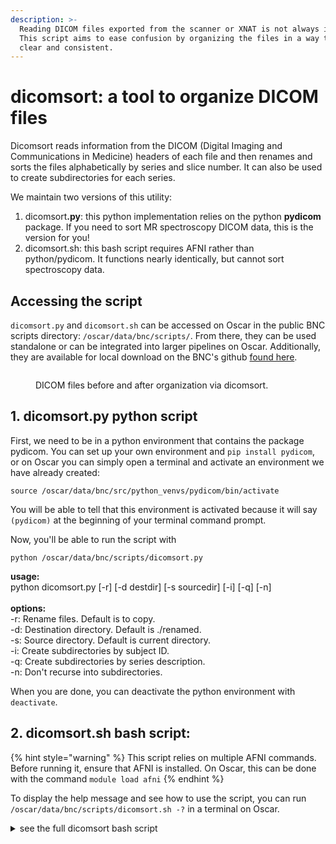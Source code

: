 ```yaml
---
description: >-
  Reading DICOM files exported from the scanner or XNAT is not always intuitive.
  This script aims to ease confusion by organizing the files in a way that is
  clear and consistent.
---
```


# dicomsort: a tool to organize DICOM files

Dicomsort reads information from the DICOM (Digital Imaging and Communications in Medicine) headers of each file and then renames and sorts the files alphabetically by series and slice number. It can also be used to create subdirectories for each series.&#x20;

We maintain two versions of this utility:

1. dicomsor&#x74;**.py**: this python implementation relies on the python **pydicom** package. If you need to sort MR spectroscopy DICOM data, this is the version for you!
2. dicomsort.sh: this bash script requires AFNI rather than python/pydicom. It functions nearly identically, but cannot sort spectroscopy data.

## Accessing the script

`dicomsort.py` and `dicomsort.sh` can be accessed on Oscar in the public BNC scripts directory: `/oscar/data/bnc/scripts/`.  From there, they can be used standalone or can be integrated into larger pipelines on Oscar. Additionally, they are available for local download on the BNC's github [found here](https://github.com/brown-bnc/oscar-scripts/blob/main/dicomsort). &#x20;

<figure><img src="../.gitbook/assets/Screenshot 2024-06-11 at 4.37.13 PM.png" alt=""><figcaption><p>DICOM files before and after organization via dicomsort.</p></figcaption></figure>

## 1. dicomsort.py python script

First, we need to be in a python environment that contains the package pydicom. You can set up your own environment and `pip install pydicom`, or on Oscar you can simply open a terminal and activate an environment we have already created:

`source /oscar/data/bnc/src/python_venvs/pydicom/bin/activate`

You will be able to tell that this environment is activated because it will say `(pydicom)` at the beginning of your terminal command prompt.&#x20;

Now, you'll be able to run the script with&#x20;

`python /oscar/data/bnc/scripts/dicomsort.py`&#x20;



**usage:**\
python dicomsort.py \[-r] \[-d destdir] \[-s sourcedir] \[-i] \[-q] \[-n]\
\
**options:** \
-r: Rename files. Default is to copy. \
-d: Destination directory. Default is ./renamed. \
-s: Source directory. Default is current directory. \
-i: Create subdirectories by subject ID. \
-q: Create subdirectories by series description. \
-n: Don't recurse into subdirectories.



When you are done, you can deactivate the python environment with `deactivate`.



## 2. dicomsort.sh bash script:&#x20;

{% hint style="warning" %}
This script relies on multiple AFNI commands. Before running it, ensure that AFNI is installed. On Oscar, this can be done with the command `module load afni`
{% endhint %}

To display the help message and see how to use the script, you can run `/oscar/data/bnc/scripts/dicomsort.sh -?` in a terminal on Oscar.

<details>

<summary>see the full dicomsort bash script</summary>

```bash
#!/bin/bash
#############
#This script use the afni programs dicom_hdr and dicom_hinfo to read header information, 
#reads the information and then renames and sorts the files alphabetically, optionally
#creating subdirectories for each series.  AFNI must be installed locally for 
#this script to work
#Written by Michael Worden
#Updated 02/07/2024 to add support for optionally creating subject and series 
#subdirectories
#Updated 03/15/2024 to name subdirectories by Series Description instead of Protocol Name
#############

set -euo pipefail

#defaults
sourcedir='./'
destdir='renamed'
tempfile='/tmp/dicomsort.tmp'
rename=0
recurse=1
usesubdir=0
subdir=''
useseqdir=0
seqdir=''

#DICOM field tags
snumtag='0020,0011'     #series number
anumtag='0020,0012'     #acquisition number
inumtag='0020,0013'     #instance number
nametag='0010,0010'     #patient name
idtag='0010,0020'       #patient ID
sdesctag='0008,103e'    #protocol name

usage='Usage: dicomsort [-r] [-d destdir] [-s sourcedir] [-i] [-q] [-n] [-h]'
helptxt="dicom sort is a script to sort rename dicom files in alphabetical order according to\n\
series and slice number.  AFNI must be installed on the local computer to use dicomsort."

#process command line options
while getopts ":rd:s:iqnh" options; do
  case $options in
    r ) rename=1;;
    d ) destdir=$OPTARG;;
    s ) sourcedir=$OPTARG;;
    i ) usesubdir=1;;
    q ) useseqdir=1;;
    n ) recurse=0;;
    h ) echo "$usage";;
    \? ) echo "$usage"
         echo -e "$helptxt"
#     	 echo "dicom sort is a script to sort rename dicom files in alphabetical"
#     	 echo "order according to series and slice number.  "
    	 echo "Options:"
    	 echo "-r: rename files.  Default is to copy."
    	 echo "-d: destination directoroy.  Default is ./renamed ."
    	 echo "-s: source directory.  Default is current directory"
    	 echo "-i: put files in a directory named by the subjectID."
    	 echo "-q: put files in separate sub-directories for each sequence."
    	 echo "-n: don't recursively descend into subdirectories."
    	 echo "-?: print this help message."
    	 echo "-h: print brief usage message."
         exit 1;;
    * ) echo "$usage"
          exit 1;;
  esac
done

#check to see if the destdir exists and create it if not
if [ -d "$destdir" ]; then
	echo Destination directory exists
else
	echo Creating "$destdir"
	mkdir "$destdir"	
fi
targdir="$destdir"

echo "Procecessing..."

#build a list of all the non-hidden files in the target directory
if [ "$recurse" -eq 1 ]; then
	files=$(find "$sourcedir" -type f ! -name ".*" ! -iname "DICOMDIR")
else
	files=$(find "$sourcedir" -type f -maxdepth 1 ! -name ".*" ! -iname "DICOMDIR")
fi	
	
for f in $files;
do
	echo "$f"
	
	#We are only using dicom_hdr to recognize dicom files now.  This seems clunky
	#and could probably be sped up in the future.  All valid dicom files should have 
	#the text DICM at offset 0x80 and we could just look for that in the future but 
	#this is okay for now
	dicom_hdr "$f" > "$tempfile" 
	
	# make sure it's a dicom file
	if grep 'ERROR:' "$tempfile"; then 
	  continue
	fi
	
	# Now using dicom_hinfo to get specific tags instead of dicom_hdr and grep
    snum=$(dicom_hinfo -tag "$snumtag" -no_name "$f")
    anum=$(dicom_hinfo -tag "$anumtag" -no_name "$f")
    if [ "$anum" = "null" ]; then    
        anum=0
    fi 
    inum=$(dicom_hinfo -tag "$inumtag" -no_name "$f")
	
	
	#If we want to use the the subject ID as an enclosing directory, check to see if
	#it exists and create it if not
	if [ "$usesubdir" -eq 1 ]; then
	    subdir=$(dicom_hinfo -tag "$nametag" -no_name "$f")
	    targdir="$destdir"/"$subdir"
		mkdir -p "${targdir}"
	fi
		
	#If we want to use subdirectories for each series, check to see if
	#it exists for the current series and create it if not.  The series name
	#should be prepended with a series number in case there are multiple 
	#series with the same sequence name.
	if [ "$useseqdir" -eq 1 ]; then
	    seqdir=$(dicom_hinfo -tag "$sdesctag" -no_name "$f")
	    serpre=$(printf "%02.0f_" "$snum")
	    targdir="$destdir"/"$subdir"/"$serpre$seqdir"
		mkdir -p "${targdir}"
	fi
	
	targfile=$(printf "%s/dcmS%04.0fA%04.0fI%04.0f\n" "$targdir" "$snum" "$anum" "$inum")
	
	echo "Series ${snum},  Acquisition ${anum},  Instance ${inum}"
	
	if [ "$rename" -eq 1 ]; then
		echo RENAMING "$f" to "$targfile"
		mv "$f" "$targfile"
	else
		echo COPYING "$f" to "$targfile"
		cp "$f" "$targfile"
	fi
	
done
rm "$tempfile"
echo dicomsort Complete
```

</details>
